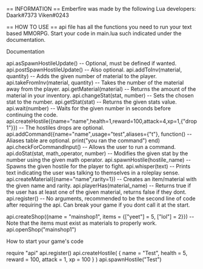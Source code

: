 == INFORMATION ==
Emberfire was made by the following Lua developers:
Daark#7373
Viken#0243

== HOW TO USE ==
api file has all the functions you need to run your text based MMORPG. Start your code in main.lua such indicated under the documentation.


Documentation

api.asSpawnHostileUpdate() -- Optional, must be defined if wanted.
api.postSpawnHostileUpdate() -- Also optional.
api.addToInv(material, quantity) -- Adds the given number of material to the player.
api.takeFromInv(material, quantity) -- Takes the number of the material away from the player.
api.getMaterial(material) -- Returns the amount of the material in your inventory.
api.changeStat(stat, number) -- Sets the chosen stat to the number.
api.getStat(stat) -- Returns the given stats value.
api.wait(number) -- Waits for the given number in seconds before continuing the code.
api.createHostile({name="name",health=1,reward=100,attack=4,xp=1,{"drop 1"}}) -- The hostiles drops are optional.
api.addCommand({name="name",usage="test",aliases={"t"}, function() -- Aliases table are optional.
  print("you ran the command")
end)
api.checkForCommandInput() -- Allows the user to run a command.
api.doStat(stat, math_operator, number) -- Modifies the given stat by the number using the given math operator.
api.spawnHostile(hostile_name) -- Spawns the given hostile for the player to fight.
api.whisper(text) -- Prints text indicating the user was talking to themselves in a roleplay sense.
api.createMaterial({name="name",rarity=1}) -- Creates an item/material with the given name and rarity.
api.playerHas(material_name) -- Returns true if the user has at least one of the given material, returns false if they dont.
api.register() -- No arguments, recommended to be the second line of code after requiring the api. Can break your game if you dont call it at the start.

api.createShop({name = "mainshop1", items = {["yeet"] = 5, ["lol"] = 2}}) -- Note that the items must exist as materials to properly work.
api.openShop("mainshop1")


How to start your game's code

require "api"
api.register()
api.createHostile(
    {
        name = "Test",
        health = 5,
        reward = 100,
        attack = 1,
        xp = 100
    }
)
api.spawnHostile("Test")
